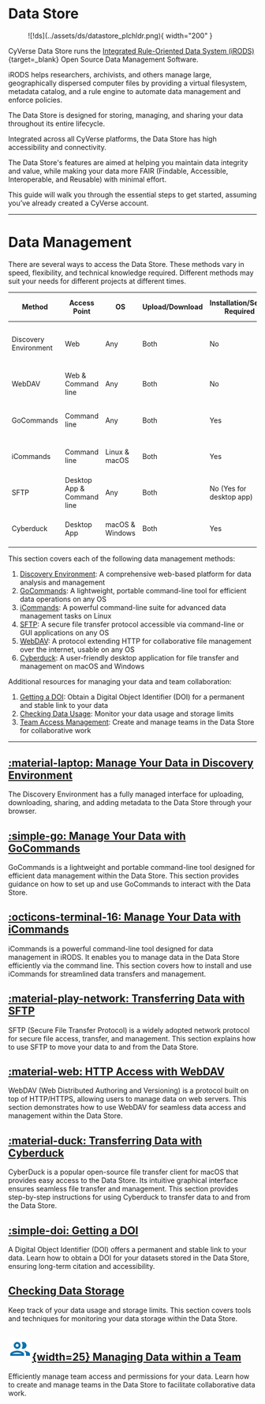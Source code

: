 # Data Store

<figure markdown>
  ![!ds](../assets/ds/datastore_plchldr.png){ width="200" }
</figure>

CyVerse Data Store runs the [Integrated Rule-Oriented Data System (iRODS)](https://irods.org){target=_blank} Open Source Data Management Software.

iRODS helps researchers, archivists, and others manage large, geographically dispersed computer files by providing a virtual filesystem, metadata catalog, and a rule engine to automate data management and enforce policies. 

The Data Store is designed for storing, managing, and sharing your data throughout its entire lifecycle. 

Integrated across all CyVerse platforms, the Data Store has high accessibility and connectivity.  

The Data Store's features are aimed at helping you maintain data integrity and value, while making your data more FAIR (Findable, Accessible, Interoperable, and Reusable) with minimal effort.

This guide will walk you through the essential steps to get started, assuming you’ve already created a CyVerse account.

---

# Data Management

There are several ways to access the Data Store. These methods vary in speed, flexibility, and technical knowledge required. Different methods may suit your needs for different projects at different times.

| Method                 | Access Point               | OS               | Upload/Download | Installation/Setup Required | Account Required         | Max File Size         |
|------------------------|----------------------------|------------------|-----------------|-----------------------------|--------------------------|-----------------------|
| Discovery Environment  | Web                        | Any              | Both            | No                          | Yes                      | 2GB/file upload, no limit for import |
| WebDAV                 | Web & Command line         | Any              | Both            | No                          | Yes (No for public data) | No limit              |
| GoCommands             | Command line               | Any              | Both            | Yes                         | Yes (No for public data) | No limit              |
| iCommands              | Command line               | Linux & macOS    | Both            | Yes                         | Yes (No for public data) | No limit              |
| SFTP                   | Desktop App & Command line | Any              | Both            | No (Yes for desktop app)    | Yes (No for public data) | No limit              |
| Cyberduck              | Desktop App                | macOS & Windows  | Both            | Yes                         | Yes (No for public data) | No limit              |

[de]: ../assets/de/logos/deIcon.svg
[data]: ../assets/de/menu_items/dataIcon.svg

This section covers each of the following data management methods:

  1. [Discovery Environment](de/index.md): A comprehensive web-based platform for data analysis and management
  2. [GoCommands](gocommands): A lightweight, portable command-line tool for efficient data operations on any OS
  3. [iCommands](icommands): A powerful command-line suite for advanced data management tasks on Linux
  4. [SFTP](sftp): A secure file transfer protocol accessible via command-line or GUI applications on any OS
  5. [WebDAV](webdav): A protocol extending HTTP for collaborative file management over the internet, usable on any OS
  6. [Cyberduck](cyberduck): A user-friendly desktop application for file transfer and management on macOS and Windows

Additional resources for managing your data and team collaboration:

  1. [Getting a DOI](doi.md): Obtain a Digital Object Identifier (DOI) for a permanent and stable link to your data
  2. [Checking Data Usage](check_data.md): Monitor your data usage and storage limits
  3. [Team Access Management](teams.md): Create and manage teams in the Data Store for collaborative work

---

## [:material-laptop: Manage Your Data in Discovery Environment](de/index.md)

The Discovery Environment has a fully managed interface for uploading, downloading, sharing, and adding metadata to the Data Store through your browser.

## [:simple-go: Manage Your Data with GoCommands](gocommands)

GoCommands is a lightweight and portable command-line tool designed for efficient data management within the Data Store. This section provides guidance on how to set up and use GoCommands to interact with the Data Store.

## [:octicons-terminal-16: Manage Your Data with iCommands](icommands)

iCommands is a powerful command-line tool designed for data management in iRODS. It enables you to manage data in the Data Store efficiently via the command line. This section covers how to install and use iCommands for streamlined data transfers and management.

## [:material-play-network: Transferring Data with SFTP](sftp)

SFTP (Secure File Transfer Protocol) is a widely adopted network protocol for secure file access, transfer, and management. This section explains how to use SFTP to move your data to and from the Data Store.

## [:material-web: HTTP Access with WebDAV](webdav)

WebDAV (Web Distributed Authoring and Versioning) is a protocol built on top of HTTP/HTTPS, allowing users to manage data on web servers. This section demonstrates how to use WebDAV for seamless data access and management within the Data Store.

## [:material-duck: Transferring Data with Cyberduck](cyberduck)

CyberDuck is a popular open-source file transfer client for macOS that provides easy access to the Data Store. Its intuitive graphical interface ensures seamless file transfer and management. This section provides step-by-step instructions for using Cyberduck to transfer data to and from the Data Store.

## [:simple-doi: Getting a DOI](doi.md)

A Digital Object Identifier (DOI) offers a permanent and stable link to your data. Learn how to obtain a DOI for your datasets stored in the Data Store, ensuring long-term citation and accessibility.

## [Checking Data Storage](check_data.md)

Keep track of your data usage and storage limits. This section covers tools and techniques for monitoring your data storage within the Data Store.

## [![team](../assets/de/menu_items/teamsIcon_2.svg){width=25} Managing Data within a Team](teams.md)

Efficiently manage team access and permissions for your data. Learn how to create and manage teams in the Data Store to facilitate collaborative data work.
